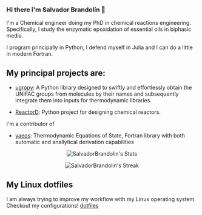 ### Hi there  i'm Salvador Brandolín 👋

I'm a Chemical engineer doing my PhD in chemical reactions engineering. Specifically, I study the enzymatic epoxidation of essential oils in biphasic media.

I program principally in Python, I defend myself in Julia and I can do a little in modern Fortran.

## My principal projects are:

- [ugropy](https://github.com/ipqa-research/ugropy): A Python library designed to swiftly and effortlessly obtain the UNIFAC groups from
molecules by their names and subsequently integrate them into inputs for thermodynamic libraries.

- [ReactorD](https://github.com/SalvadorBrandolin/ReactorD): Python project for designing chemical reactors.

I'm a contributor of

- [yaeos](https://github.com/ipqa-research/yaeos): Thermodynamic Equations of State, Fortran library with both automatic and anallytical derivation capabilities

<div align="center">

![SalvadorBrandolin's Stats](https://github-readme-stats.vercel.app/api?username=SalvadorBrandolin&theme=dracula&show_icons=true&hide_border=true&count_private=true)

![SalvadorBrandolin's Streak](https://github-readme-streak-stats.herokuapp.com/?user=SalvadorBrandolin&theme=dracula&hide_border=true)

</div>

## My Linux dotfiles
I am always trying to improve my workflow with my Linux operating system. Checkout my configurations! [dotfiles](https://github.com/SalvadorBrandolin/dotfiles)
